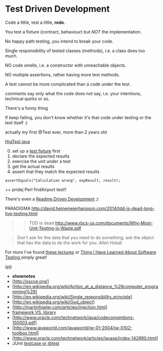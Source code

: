 Test Driven Development
=======================

Code a little, test a little, **redo**.

You test a fixture (contract, behaviour)
but *NOT* the implementation.

No happy path testing, you intend to break
your code.

Single responsibility of tested classes
(methods), i.e. a class does too much.

NO code smells, i.e. a constructor
with unreachable objects.

NO multiple assertions, rather having more
test methods.

A test cannot be more complicated than
a code under the test.


comments say only what the code does not say,
i.e. your intentions, technical quirks or so.



There's a funny thing 

If keep failing, you don't know whether it's
that code under testing or the test itself :)


actually my first @Test ever,
more than 2 years old


<script src="https://gist.github.com/paveljurca/57deec705e09ac4070fc.js"></script>

[HraTest.java](https://github.com/paveljurca/adventura/blob/master/test/slepec/hra/HraTest.java)

0. set up a [test fixture](https://github.com/junit-team/junit/wiki/Test-fixtures) first 
1. declare the expected results
2. exercise the unit under a test
3. get the actual results
4. assert that they match the expected results

`assertEquals("Calculation wrong", expResult, result);`


++ pridej Perl findAirport test!!



There's even a [Readme Driven Development](http://tom.preston-werner.com/2010/08/23/readme-driven-development.html) ;)


PARADIGMA
http://david.heinemeierhansson.com/2014/tdd-is-dead-long-live-testing.html
>>TDD is dead
http://www.rbcs-us.com/documents/Why-Most-Unit-Testing-is-Waste.pdf


> Don't ask for the data that you need to do something;
> ask the object that has the data to do the work for you.
> *Allen Holub*

For more I've found [these lectures](http://d3s.mff.cuni.cz/teaching/programming_practices/lecture12.html) or [Thing I Have Learned About Software Testing
](http://qntm.org/test) simply great!

(pj)

* __shownotes__
* [http://sscce.org/]
* [http://en.wikipedia.org/wiki/Action_at_a_distance_%28computer_programming%29]
* [http://en.wikipedia.org/wiki/Single_responsibility_principle]
* [http://en.wikipedia.org/wiki/God_object]
* [http://martinfowler.com/articles/injection.html]
* [framework VS. library](http://stackoverflow.com/questions/148747/what-is-the-difference-between-a-framework-and-a-library/148788#148788)
* [http://www.oracle.com/technetwork/java/codeconventions-150003.pdf]
* [http://www.javaworld.com/javaworld/jw-01-2004/jw-0102-toolbox.html]
* [http://www.oracle.com/technetwork/articles/javase/index-142890.html]
* JUnit [testcase or @test](http://stackoverflow.com/questions/2635839/junit-confusion-use-extend-testcase-or-test)

